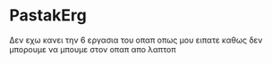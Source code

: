 # PastakErg

Δεν εχω κανει την 6 εργασια του οπαπ οπως μου ειπατε  καθως δεν μπορουμε να μπουμε στον οπαπ απο λαπτοπ 

